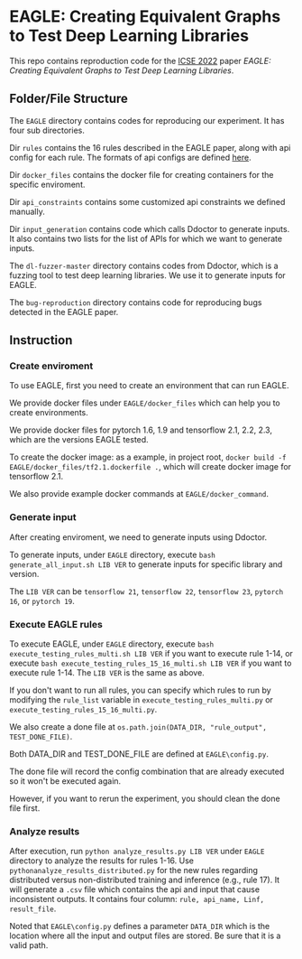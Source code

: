 # EAGLE: Creating Equivalent Graphs to Test Deep Learning Libraries

This repo contains reproduction code for the [ICSE 2022](https://conf.researchr.org/track/icse-2022/icse-2022-papers?#program) paper *EAGLE: Creating Equivalent Graphs to Test Deep Learning Libraries*. 

## Folder/File Structure


The `EAGLE` directory contains codes for reproducing our experiment. It has four sub directories. 

Dir `rules` contains the 16 rules described in the EAGLE paper, along with api config for each rule. The formats of api configs are defined [here]((./EAGLE/rules/README.md)). 

Dir `docker_files` contains the docker file for creating containers for the specific enviroment. 

Dir `api_constraints` contains some customized api constraints we defined manually. 

Dir `input_generation` contains code which calls Ddoctor to generate inputs. It also contains two lists for the list of APIs for which we want to generate inputs. 

The `dl-fuzzer-master` directory contains codes from Ddoctor, which is a fuzzing tool to test deep learning libraries. We use it to generate inputs for EAGLE.

The `bug-reproduction` directory contains code for reproducing bugs detected in the EAGLE paper.


## Instruction

### Create enviroment
To use EAGLE, first you need to create an environment that can run EAGLE. 

We provide docker files under `EAGLE/docker_files` which can help you to create environments. 

We provide docker files for pytorch 1.6, 1.9 and tensorflow 2.1, 2.2, 2.3, which are the versions EAGLE tested.

To create the docker image: as a example, in project root, `docker build -f EAGLE/docker_files/tf2.1.dockerfile .`, which will create docker image for tensorflow 2.1.

We also provide example docker commands at `EAGLE/docker_command`.

### Generate input
After creating enviroment, we need to generate inputs using Ddoctor.

To generate inputs, under `EAGLE` directory, execute `bash generate_all_input.sh LIB VER` to generate inputs for specific library and version. 

The `LIB VER` can be `tensorflow 21`, `tensorflow 22`, `tensorflow 23`, `pytorch 16`, or `pytorch 19`.

### Execute EAGLE rules
To execute EAGLE, under `EAGLE` directory, execute `bash execute_testing_rules_multi.sh LIB VER` if you want to execute rule 1-14, or execute `bash execute_testing_rules_15_16_multi.sh LIB VER` if you want to execute rule 1-14. The `LIB VER` is the same as above.

If you don't want to run all rules, you can specify which rules to run by modifying the `rule_list` variable in `execute_testing_rules_multi.py` or `execute_testing_rules_15_16_multi.py`.

We also create a done file at `os.path.join(DATA_DIR, "rule_output", TEST_DONE_FILE)`. 

Both DATA_DIR and TEST_DONE_FILE are defined at `EAGLE\config.py`. 

The done file will record the config combination that are already executed so it won't be executed again. 

However, if you want to rerun the experiment, you should clean the done file first.

### Analyze results
After execution, run `python analyze_results.py LIB VER` under `EAGLE` directory to analyze the results for rules 1-16. Use `pythonanalyze_results_distributed.py` for the new rules regarding distributed versus non-distributed training and inference (e.g., rule 17). It will generate a `.csv` file which contains the api and input that cause inconsistent outputs. It contains four column: `rule, api_name, Linf, result_file`.

Noted that `EAGLE\config.py` defines a parameter `DATA_DIR` which is the location where all the input and output files are stored. Be sure that it is a valid path.
